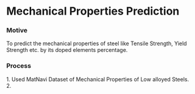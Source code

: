 # Mechanical Properties Prediction
<h3> Motive </h3>
To predict the mechanical properties of steel like Tensile Strength, Yield Strength etc. by its doped elements percentage.
<h3> Process </h3>
1. Used MatNavi Dataset of Mechanical Properties of Low alloyed Steels. <br>
2. 
